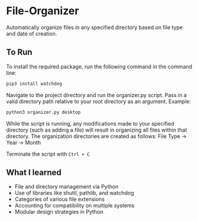 # File-Organizer
Automatically organize files in any specified directory based on file type and date of creation.

## To Run
To install the required package, run the following command in the command line:

```bash
pip3 install watchdog
```

Navigate to the project directory and run the organizer.py script. Pass in a valid directory path relative to your root directory as an argument. Example:
```bash
python3 organizer.py desktop
```

While the script is running, any modifications made to your specified directory (such as adding a file) will result in organizing all files within that directory.
The organization directories are created as follows: File Type -> Year -> Month  

Terminate the script with `Ctrl + C`

## What I learned
- File and directory management via Python
- Use of libraries like shutil, pathlib, and watchdog
- Categories of various file extensions
- Accounting for compatibility on multiple systems
- Modular design strategies in Python
